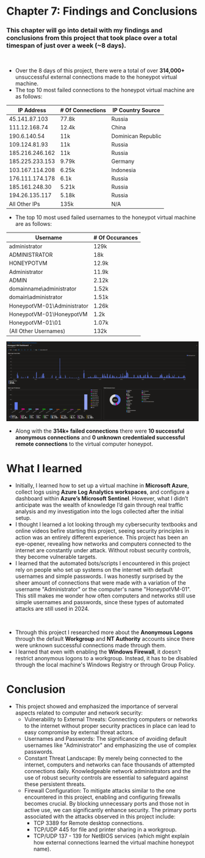 # Chapter 7: Findings and Conclusions

### This chapter will go into detail with my findings and conclusions from this project that took place over a total timespan of just over a week (~8 days).

&nbsp;

- Over the 8 days of this project, there were a total of over **314,000+** unsuccessful external connections made to the honeypot virtual machine.
- The top 10 most failed connections to the honeypot virtual machine are as follows:

| IP Address      | # Of Connections | IP Country Source  |
| --------------- | ---------------- | ------------------ |
| 45.141.87.103   | 77.8k            | Russia             |
| 111.12.168.74   | 12.4k            | China              |
| 190.6.140.54    | 11k              | Dominican Republic |
| 109.124.81.93   | 11k              | Russia             |
| 185.216.246.162 | 11k              | Russia             |
| 185.225.233.153 | 9.79k            | Germany            |
| 103.167.114.208 | 6.25k            | Indonesia          |
| 176.111.174.178 | 6.1k             | Russia             |
| 185.161.248.30  | 5.21k            | Russia             |
| 194.26.135.117  | 5.18k            | Russia             |
| All Other IPs   | 135k             | N/A                |

- The top 10 most used failed usernames to the honeypot virtual machine are as follows:

| Username                    | # Of Occurances |
| --------------------------- | --------------- |
| administrator               | 129k            |
| ADMINISTRATOR               | 18k             |
| HONEYPOTVM                  | 12.9k           |
| Administrator               | 11.9k           |
| ADMIN                       | 2.12k           |
| domainname\administrator    | 1.52k           |
| domain\administrator        | 1.51k           |
| HoneypotVM-01\Administrator | 1.26k           |
| HoneypotVM-01\HoneypotVM    | 1.2k            |
| HoneypotVM-01\01            | 1.07k           |
| (All Other Usernames)       | 132k            |

![Screenshot of SIEM dashobard overview at end of project](https://raw.githubusercontent.com/skghprofile/Microsoft-Azure-SIEM-Project/main/images/c7-img1.PNG)

- Along with the **314k+ failed connections** there were **10 successful anonymous connections** and **0 unknown credentialed successful remote connections** to the virtual computer honeypot.

# What I learned

- Initially, I learned how to set up a virtual machine in **Microsoft Azure**, collect logs using **Azure Log Analytics workspaces**, and configure a dashboard within **Azure’s Microsoft Sentinel**. However, what I didn’t anticipate was the wealth of knowledge I’d gain through real traffic analysis and my investigation into the logs collected after the initial setup.
- I thought I learned a lot looking through my cybersecurity textbooks and online videos befire starting this project, seeing security principles in action was an entirely different experience. This project has been an eye-opener, revealing how networks and computers connected to the internet are constantly under attack. Without robust security controls, they become vulnerable targets. 
- I learned that the automated bots/scripts I encountered in this project rely on people who set up systems on the internet with default usernames and simple passwords. I was honestly surprised by the sheer amount of connections that were made with a variation of the username "Administrator" or the computer's name "HoneypotVM-01". This still makes me wonder how often computers and networks still use simple usernames and passwords, since these types of automated attacks are still used in 2024.

&nbsp;

- Through this project I researched more about the **Anonymous Logons** through the default **Workgroup** and **NT Authority** accounts since there were unknown successful connections made through them.
- I learned that even with enabling the **Windows Firewall**, it doesn't restrict anonymous logons to a workgroup. Instead, it has to be disabled through the local machine's Windows Registry or through Group Policy.

# Conclusion

- This project showed and emphasized the importance of serveral aspects related to computer and network security:
  - Vulnerability to External Threats: Connecting computers or networks to the internet without proper security practices in place can lead to easy compromise by external threat actors.
  - Usernames and Passwords: The significance of avoiding default usernames like "Administrator" and emphasizing the use of complex passwords.
  -  Constant Threat Landscape: By merely being connected to the internet, computers and networks can face thousands of attempted connections daily. Knowledgeable network administrators and the use of robust security controls are essential to safeguard against these persistent threats.
  - Firewall Configuration: To mitigate attacks similar to the one encountered in this project, enabling and configuring firewalls becomes crucial. By blocking unnecessary ports and those not in active use, we can significantly enhance security. The primary ports associated with the attacks observed in this project include:
    -  TCP 3389 for Remote desktop connections.
    -  TCP/UDP 445 for file and printer sharing in a workgroup.
    -  TCP/UDP 137 - 139 for NetBIOS services (which might explain how external connections learned the virtual machine honeypot name).